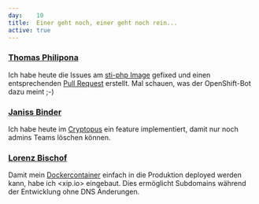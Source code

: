 ```yaml
---
day: 	10
title:	Einer geht noch, einer geht noch rein...
active: true
---
```



### [Thomas Philipona](https://github.com/phil-pona)
Ich habe heute die Issues am [sti-php Image](https://github.com/phil-pona/sti-php) gefixed und einen entsprechenden [Pull Request](https://github.com/openshift/sti-php/pull/75) erstellt. Mal schauen, was der OpenShift-Bot dazu meint ;-)


### [Janiss Binder](https://github.com/janissbinder)
Ich habe heute im [Cryptopus](https://github.com/puzzle/cryptopus) ein feature implementiert, damit nur noch admins Teams löschen können.

### [Lorenz Bischof](https://github.com/lbischof)
Damit mein [Dockercontainer](https://github.com/lbischof/respondcms-docker) einfach in die Produktion deployed werden kann, habe ich <xip.io> eingebaut. Dies ermöglicht Subdomains während der Entwicklung ohne DNS Änderungen.
